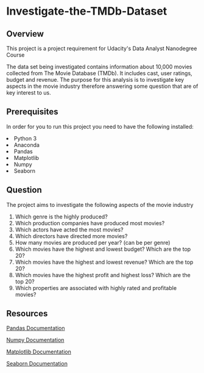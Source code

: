 # Investigate-the-TMDb-Dataset

## Overview
This project is a project requirement for Udacity's Data Analyst Nanodegree Course

The data set being investigated contains information about 10,000 movies collected from The Movie Database (TMDb). It includes cast, user ratings, budget and revenue. The purpose for this analysis is to investigate key aspects in the movie industry therefore answering some question that are of key interest to us. 

## Prerequisites
In order for you to run this project you need to have the following installed:
<li>Python 3</li>
<li>Anaconda</li>
<li>Pandas</li>
<li>Matplotlib</li>
<li>Numpy</li>
<li>Seaborn</li>

## Question
The project aims to investigate the following aspects of the movie industry

  1. Which genre is the highly produced? 
  2. Which production companies have produced most movies?
  3. Which actors have acted the most movies?
  4. Which directors have directed more movies?
  5. How many movies are produced per year? (can be per genre)
  6. Which movies have the highest and lowest budget? Which are the top 20?
  7. Which movies have the highest and lowest revenue? Which are the top 20?
  8. Which movies have the highest profit and highest loss? Which are the top 20?
  9. Which properties are associated with highly rated and profitable movies? 
  
## Resources
[Pandas Documentation]("https://pandas.pydata.org/docs/user_guide/") 

[Numpy Documentation]("https://numpy.org/doc/stable/user/") 

[Matplotlib Documentation]("https://matplotlib.org/3.2.1/tutorials/index.html") 

[Seaborn Documentation]("https://seaborn.pydata.org/tutorial.html")
